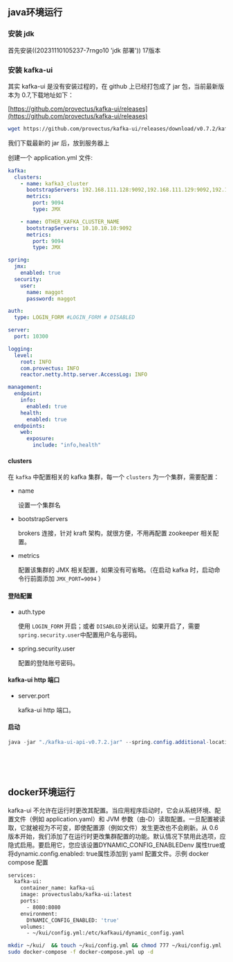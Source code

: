 

## java环境运行

### 安装 jdk

首先安装((20231110105237-7rngo10 'jdk 部署')) 17版本

### 安装 kafka-ui

其实 kafka-ui 是没有安装过程的，在 github 上已经打包成了 jar 包，当前最新版本为 0.7,下载地址如下：

[https://github.com/provectus/kafka-ui/releases](https://github.com/provectus/kafka-ui/releases)

```bash
wget https://github.com/provectus/kafka-ui/releases/download/v0.7.2/kafka-ui-api-v0.7.2.jar
```

我们下载最新的 jar 后，放到服务器上

创建一个 application.yml 文件:

```yaml
kafka:
  clusters:
    - name: kafka3_cluster
      bootstrapServers: 192.168.111.128:9092,192.168.111.129:9092,192.168.111.130:9092
      metrics:
        port: 9094
        type: JMX

    - name: OTHER_KAFKA_CLUSTER_NAME
      bootstrapServers: 10.10.10.10:9092
      metrics:
        port: 9094
        type: JMX

spring:
  jmx:
    enabled: true
  security:
    user:
      name: maggot
      password: maggot

auth:
  type: LOGIN_FORM #LOGIN_FORM # DISABLED

server:
  port: 10300

logging:
  level:
    root: INFO
    com.provectus: INFO
    reactor.netty.http.server.AccessLog: INFO

management:
  endpoint:
    info:
      enabled: true
    health:
      enabled: true
  endpoints:
    web:
      exposure:
        include: "info,health"
```

#### clusters

 在 `kafka`​ 中配置相关的 kafka 集群，每一个 `clusters`​ 为一个集群，需要配置：

- name

   设置一个集群名

- bootstrapServers

   brokers 连接，针对 kraft 架构，就很方便，不用再配置 zookeeper 相关配置。

- metrics

   配置该集群的 JMX 相关配置，如果没有可省略。（在启动 kafka 时，启动命令行前面添加 `JMX_PORT=9094`​ ）

#### 登陆配置

- auth.type

   使用 `LOGIN_FORM`​ 开启；或者 `DISABLED`​ 关闭认证。如果开启了，需要 `spring.security.user`​ 中配置用户名与密码。

- spring.security.user

   配置的登陆账号密码。

#### kafka-ui http 端口

- server.port

   kafka-ui http 端口。

#### 启动

```java
java -jar "./kafka-ui-api-v0.7.2.jar" --spring.config.additional-location="./application.yml"
```

‍

‍

## docker环境运行

kafka-ui 不允许在运行时更改其配置。当应用程序启动时，它会从系统环境、配置文件（例如 application.yaml）和 JVM  参数（由-D）读取配置。一旦配置被读取，它就被视为不可变，即使配置源（例如文件）发生更改也不会刷新。从 0.6  版本开始，我们添加了在运行时更改集群配置的功能。默认情况下禁用此选项，应隐式启用。要启用它，您应该设置DYNAMIC\_CONFIG\_ENABLEDenv 属性true或将dynamic.config.enabled: true属性添加到 yaml 配置文件。示例 docker compose  配置

```dockerfile
services:
  kafka-ui:
    container_name: kafka-ui
    image: provectuslabs/kafka-ui:latest
    ports:
      - 8080:8080
    environment:
      DYNAMIC_CONFIG_ENABLED: 'true'
    volumes:
      - ~/kui/config.yml:/etc/kafkaui/dynamic_config.yaml
```

```bash
mkdir ~/kui/  && touch ~/kui/config.yml && chmod 777 ~/kui/config.yml
sudo docker-compose -f docker-compose.yml up -d
```

‍
